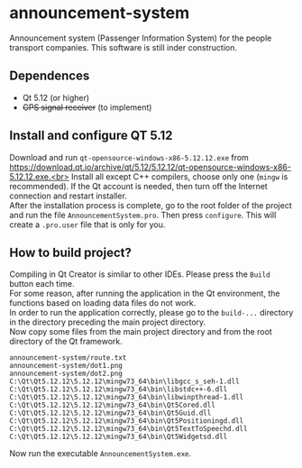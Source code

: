 # announcement-system
Announcement system (Passenger Information System) for the people transport companies. This software is still inder construction.

## Dependences
* Qt 5.12 (or higher)
* ~~GPS signal receiver~~ (to implement)

## Install and configure QT 5.12
Download and run `qt-opensource-windows-x86-5.12.12.exe` from https://download.qt.io/archive/qt/5.12/5.12.12/qt-opensource-windows-x86-5.12.12.exe.<br>
Install all except C++ compilers, choose only one (`mingw` is recommended). If the Qt account is needed, then turn off the Internet connection and restart installer. <br>
After the installation process is complete, go to the root folder of the project and run the file `AnnouncementSystem.pro`. Then press `configure`. This will create a `.pro.user` file that is only for you. <br>

## How to build project?
Compiling in Qt Creator is similar to other IDEs. Please press the `Build` button each time. <br>
For some reason, after running the application in the Qt environment, the functions based on loading data files do not work. <br>
In order to run the application correctly, please go to the `build-...` directory in the directory preceding the main project directory. <br>
Now copy some files from the main project directory and from the root directory of the Qt framework. <br>
```
announcement-system/route.txt
announcement-system/dot1.png
announcement-system/dot2.png
C:\Qt\Qt5.12.12\5.12.12\mingw73_64\bin\libgcc_s_seh-1.dll
C:\Qt\Qt5.12.12\5.12.12\mingw73_64\bin\libstdc++-6.dll
C:\Qt\Qt5.12.12\5.12.12\mingw73_64\bin\libwinpthread-1.dll
C:\Qt\Qt5.12.12\5.12.12\mingw73_64\bin\Qt5Cored.dll
C:\Qt\Qt5.12.12\5.12.12\mingw73_64\bin\Qt5Guid.dll
C:\Qt\Qt5.12.12\5.12.12\mingw73_64\bin\Qt5Positioningd.dll
C:\Qt\Qt5.12.12\5.12.12\mingw73_64\bin\Qt5TextToSpeechd.dll
C:\Qt\Qt5.12.12\5.12.12\mingw73_64\bin\Qt5Widgetsd.dll
```
Now run the executable `AnnouncementSystem.exe`.
